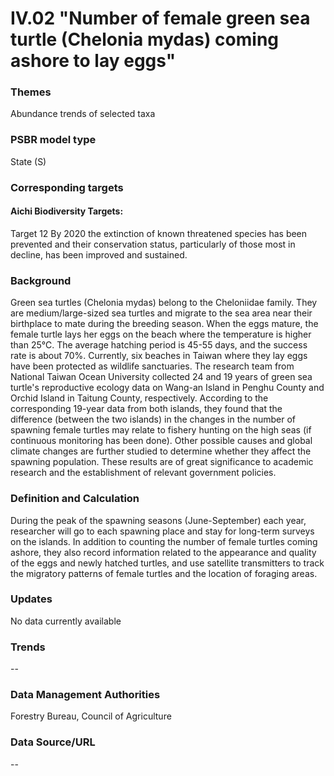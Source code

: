# IV.02 "Number of female green sea turtle (Chelonia mydas) coming ashore to lay eggs"

<script type="text/javascript" src="http://cdn.mathjax.org/mathjax/latest/MathJax.js?config=TeX-AMS-MML_HTMLorMML"></script>

### Themes
Abundance trends of selected taxa
### PSBR model type
State (S)
### Corresponding targets
#### Aichi Biodiversity Targets:
Target 12 By 2020 the extinction of known threatened species has been prevented and their conservation status, particularly of those most in decline, has been improved and sustained.
### Background
Green sea turtles (Chelonia mydas) belong to the Cheloniidae family. They are medium/large-sized sea turtles and migrate to the sea area near their birthplace to mate during the breeding season. When the eggs mature, the female turtle lays her eggs on the beach where the temperature is higher than 25℃. The average hatching period is 45-55 days, and the success rate is about 70%. Currently, six beaches in Taiwan where they lay eggs have been protected as wildlife sanctuaries. The research team from National Taiwan Ocean University collected 24 and 19 years of green sea turtle's reproductive ecology data on Wang-an Island in Penghu County and Orchid Island in Taitung County, respectively. According to the corresponding 19-year data from both islands, they found that the difference (between the two islands) in the changes in the number of spawning female turtles may relate to fishery hunting on the high seas (if continuous monitoring has been done). Other possible causes and global climate changes are further studied to determine whether they affect the spawning population. These results are of great significance to academic research and the establishment of relevant government policies.
### Definition and Calculation
During the peak of the spawning seasons (June-September) each year, researcher will go to each spawning place and stay for long-term surveys on the islands. In addition to counting the number of female turtles coming ashore, they also record information related to the appearance and quality of the eggs and newly hatched turtles, and use satellite transmitters to track the migratory patterns of female turtles and the location of foraging areas.
### Updates
No data currently available
### Trends
--
### Data Management Authorities
Forestry Bureau, Council of Agriculture
### Data Source/URL
--